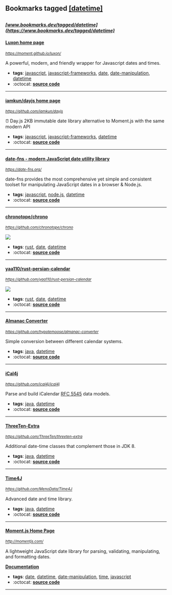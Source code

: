 ## Bookmarks tagged [[datetime]](https://www.bookmarks.dev/search?q=[datetime])

_<sup><sup>[www.bookmarks.dev/tagged/datetime](https://www.bookmarks.dev/tagged/datetime)</sup></sup>_
---
#### [Luxon home page](https://moment.github.io/luxon/)
_<sup>https://moment.github.io/luxon/</sup>_

A powerful, modern, and friendly wrapper for Javascript dates and times.
* **tags**: [javascript](../tagged/javascript.md), [javascript-frameworks](../tagged/javascript-frameworks.md), [date](../tagged/date.md), [date-manipulation](../tagged/date-manipulation.md), [datetime](../tagged/datetime.md)
* :octocat: **[source code](https://github.com/moment/luxon)**
---
#### [iamkun/dayjs home page](https://github.com/iamkun/dayjs)
_<sup>https://github.com/iamkun/dayjs</sup>_

⏰ Day.js 2KB immutable date library alternative to Moment.js with the same modern API 
* **tags**: [javascript](../tagged/javascript.md), [javascript-frameworks](../tagged/javascript-frameworks.md), [datetime](../tagged/datetime.md)
* :octocat: **[source code](https://github.com/iamkun/dayjs)**
---
#### [date-fns - modern JavaScript date utility library](https://date-fns.org/)
_<sup>https://date-fns.org/</sup>_

date-fns provides the most comprehensive yet simple and consistent toolset for manipulating JavaScript dates in a browser & Node.js.
* **tags**: [javascript](../tagged/javascript.md), [node.js](../tagged/node.js.md), [datetime](../tagged/datetime.md)
* :octocat: **[source code](https://github.com/date-fns/date-fns)**
---
#### [chronotope/chrono](https://github.com/chronotope/chrono)
_<sup>https://github.com/chronotope/chrono</sup>_

[<img src="https://api.travis-ci.org/chronotope/chrono.svg?branch=master">](https://travis-ci.org/chronotope/chrono)
* **tags**: [rust](../tagged/rust.md), [date](../tagged/date.md), [datetime](../tagged/datetime.md)
* :octocat: **[source code](https://github.com/chronotope/chrono)**
---
#### [yaa110/rust-persian-calendar](https://github.com/yaa110/rust-persian-calendar)
_<sup>https://github.com/yaa110/rust-persian-calendar</sup>_

[<img src="https://api.travis-ci.org/yaa110/rust-persian-calendar.svg?branch=master">](https://travis-ci.org/yaa110/rust-persian-calendar)
* **tags**: [rust](../tagged/rust.md), [date](../tagged/date.md), [datetime](../tagged/datetime.md)
* :octocat: **[source code](https://github.com/yaa110/rust-persian-calendar)**
---
#### [Almanac Converter](https://github.com/hypotemoose/almanac-converter)
_<sup>https://github.com/hypotemoose/almanac-converter</sup>_

Simple conversion between different calendar systems.
* **tags**: [java](../tagged/java.md), [datetime](../tagged/datetime.md)
* :octocat: **[source code](https://github.com/hypotemoose/almanac-converter)**
---
#### [iCal4j](https://github.com/ical4j/ical4j)
_<sup>https://github.com/ical4j/ical4j</sup>_

Parse and build iCalendar [RFC 5545](https://tools.ietf.org/html/rfc5545) data models.
* **tags**: [java](../tagged/java.md), [datetime](../tagged/datetime.md)
* :octocat: **[source code](https://github.com/ical4j/ical4j)**
---
#### [ThreeTen-Extra](https://github.com/ThreeTen/threeten-extra)
_<sup>https://github.com/ThreeTen/threeten-extra</sup>_

Additional date-time classes that complement those in JDK 8.
* **tags**: [java](../tagged/java.md), [datetime](../tagged/datetime.md)
* :octocat: **[source code](https://github.com/ThreeTen/threeten-extra)**
---
#### [Time4J](https://github.com/MenoData/Time4J)
_<sup>https://github.com/MenoData/Time4J</sup>_

Advanced date and time library.
* **tags**: [java](../tagged/java.md), [datetime](../tagged/datetime.md)
* :octocat: **[source code](https://github.com/MenoData/Time4J)**
---
#### [Moment.js Home Page](http://momentjs.com/)
_<sup>http://momentjs.com/</sup>_

A lightweight JavaScript date library for parsing, validating, manipulating, and formatting dates.

**[Documentation](http://momentjs.com/docs/)**
* **tags**: [date](../tagged/date.md), [datetime](../tagged/datetime.md), [date-manipulation](../tagged/date-manipulation.md), [time](../tagged/time.md), [javascript](../tagged/javascript.md)
* :octocat: **[source code](https://github.com/moment/moment/)**
---
